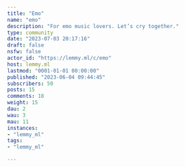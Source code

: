 ```yaml
---
title: "Emo" 
name: "emo"
description: "For emo music lovers. Let’s cry together."
type: community
date: "2023-07-03 20:17:16"
draft: false
nsfw: false
actor_id: "https://lemmy.ml/c/emo"
host: lemmy.ml
lastmod: "0001-01-01 00:00:00"
published: "2023-06-04 09:44:45"
subscribers: 50
posts: 15
comments: 18
weight: 15
dau: 2
wau: 3
mau: 11
instances:
- "lemmy_ml"
tags: 
- "lemmy_ml"

---
```

